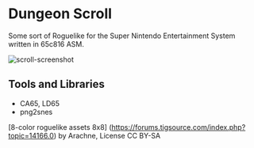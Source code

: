 # Dungeon Scroll
Some sort of Roguelike for the Super Nintendo Entertainment System written in 65c816 ASM.

![scroll-screenshot](https://github.com/user-attachments/assets/ae081fcb-a02d-4769-a404-319b61efead6)

## Tools and Libraries 
* CA65, LD65
* png2snes

[8-color roguelike assets 8x8] (https://forums.tigsource.com/index.php?topic=14166.0) by Arachne, License CC BY-SA
